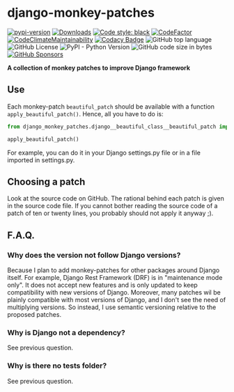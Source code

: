 # django-monkey-patches

[![pypi-version]][pypi]
[![Downloads](https://img.shields.io/pypi/dm/django-monkey-patches)](https://pypistats.org/packages/django-monkey-patches)
[![Code style: black](https://img.shields.io/badge/code%20style-black-000000.svg)](https://github.com/psf/black)
[![CodeFactor](https://www.codefactor.io/repository/github/llyaudet/django-monkey-patches/badge)](https://www.codefactor.io/repository/github/llyaudet/django-monkey-patches)
[![CodeClimateMaintainability](https://api.codeclimate.com/v1/badges/c928d2b8b724abcb2913/maintainability)](https://codeclimate.com/github/LLyaudet/django-monkey-patches/maintainability)
[![Codacy Badge](https://app.codacy.com/project/badge/Grade/de6280433b32447684458fb655c3a4b3)](https://app.codacy.com/gh/LLyaudet/django-monkey-patches/dashboard?utm_source=gh&utm_medium=referral&utm_content=&utm_campaign=Badge_grade)
![GitHub top language](https://img.shields.io/github/languages/top/llyaudet/django-monkey-patches)
![GitHub License](https://img.shields.io/github/license/llyaudet/django-monkey-patches)
![PyPI - Python Version](https://img.shields.io/pypi/pyversions/django-monkey-patches)
![GitHub code size in bytes](https://img.shields.io/github/languages/code-size/llyaudet/django-monkey-patches)
[![GitHub Sponsors](https://img.shields.io/github/sponsors/LLyaudet)](https://github.com/sponsors/LLyaudet)

**A collection of monkey patches to improve Django framework**


## Use

Each monkey-patch `beautiful_patch` should be available with a function `apply_beautiful_patch()`.
Hence, all you have to do is:

```python
from django_monkey_patches.django__beautiful_class__beautiful_patch import apply_beautiful_patch

apply_beautiful_patch()
```

For example, you can do it in your Django settings.py file or in a file imported in settings.py.


## Choosing a patch

Look at the source code on GitHub.
The rational behind each patch is given in the source code file.
If you cannot bother reading the source code of a patch of ten or twenty lines,
you probably should not apply it anyway ;).


## F.A.Q.

### Why does the version not follow Django versions?

Because I plan to add monkey-patches for other packages around Django itself.
For example, Django Rest Framework (DRF) is in "maintenance mode only".
It does not accept new features and is only updated to keep compatibility with new versions of Django.
Moreover, many patches wil be plainly compatible with most versions of Django,
and I don't see the need of multiplying versions.
So instead, I use semantic versioning relative to the proposed patches.

### Why is Django not a dependency?

See previous question.

### Why is there no tests folder?

See previous question.

[pypi-version]: https://img.shields.io/pypi/v/django-monkey-patches.svg
[pypi]: https://pypi.org/project/django-monkey-patches/
